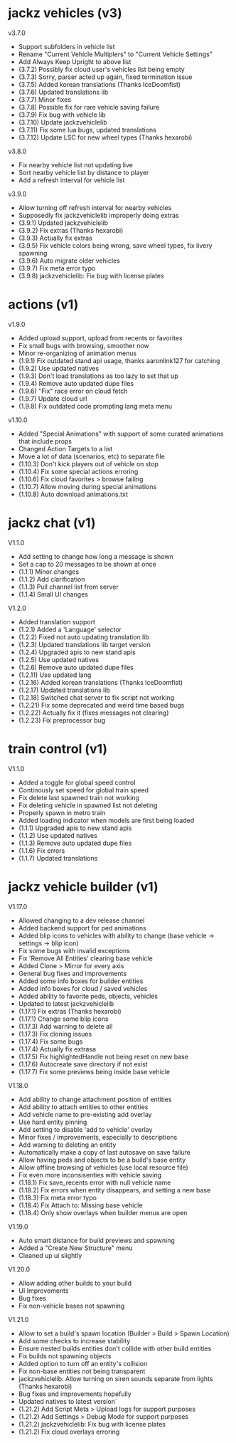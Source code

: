 # jackz vehicles (v3)
  
v3.7.0

* Support subfolders in vehicle list
* Rename "Current Vehicle Multiplers" to "Current Vehicle Settings"
* Add Always Keep Upright to above list
* (3.7.2) Possibly fix cloud user's vehicles list being empty
* (3.7.3) Sorry, parser acted up again, fixed termination issue
* (3.7.5) Added korean translations (Thanks IceDoomfist)
* (3.7.6) Updated translations lib
* (3.7.7) Minor fixes
* (3.7.8) Possible fix for rare vehicle saving failure
* (3.7.9) Fix bug with vehicle lib
* (3.7.10) Update jackzvehiclelib
* (3.7.11) Fix some lua bugs, updated translations
* (3.7.12) Update LSC for new wheel types (Thanks hexarobi)

v3.8.0

* Fix nearby vehicle list not updating live
* Sort nearby vehicle list by distance to player
* Add a refresh interval for vehicle list

v3.9.0

* Allow turning off refresh interval for nearby vehicles
* Supposedly fix jackzvehiclelib improperly doing extras
* (3.9.1) Updated jackzvehiclelib
* (3.9.2) Fix extras (Thanks hexarobi)
* (3.9.3) Actually fix extras
* (3.9.5) Fix vehicle colors being wrong, save wheel types, fix livery spawning
* (3.9.6) Auto migrate older vehicles
* (3.9.7) Fix meta error typo
* (3.9.8) jackzvehiclelib: Fix bug with license plates

# actions (v1)

v1.9.0

* Added upload support, upload from recents or favorites
* Fix small bugs with browsing, smoother now
* Minor re-organizing of animation menus
* (1.9.1) Fix outdated stand api usage, thanks aaronlink127 for catching
* (1.9.2) Use updated natives
* (1.9.3) Don't load translations as too lazy to set that up
* (1.9.4) Remove auto updated dupe files
* (1.9.6) "Fix" race error on cloud fetch
* (1.9.7) Update cloud url
* (1.9.8) Fix outdated code prompting lang meta menu

v1.10.0

* Added "Special Animations" with support of some curated animations that include props
* Changed Action Targets to a list
* Move a lot of data (scenarios, etc) to separate file
* (1.10.3) Don't kick players out of vehicle on stop
* (1.10.4) Fix some special actions erroring
* (1.10.6) Fix cloud favorites > browse failing
* (1.10.7) Allow moving during special animations
* (1.10.8) Auto download animations.txt

# jackz chat (v1)

V1.1.0

* Add setting to change how long a message is shown
* Set a cap to 20 messages to be shown at once
* (1.1.1) Minor changes
* (1.1.2) Add clarification
* (1.1.3) Pull channel list from server
* (1.1.4) Small UI changes

V1.2.0

* Added translation support
* (1.2.1) Added a 'Language' selector
* (1.2.2) Fixed not auto updating translation lib
* (1.2.3) Updated translations lib target version
* (1.2.4) Upgraded apis to new stand apis
* (1.2.5) Use updated natives
* (1.2.6) Remove auto updated dupe files
* (1.2.11) Use updated lang
* (1.2.16) Added korean translations (Thanks IceDoomfist)
* (1.2.17) Updated translations lib
* (1.2.18) Switched chat server to fix script not working
* (1.2.21) Fix some deprecated and weird time based bugs
* (1.2.22) Actually fix it (fixes messages not clearing)
* (1.2.23) Fix preprocessor bug

# train control (v1)

V1.1.0

* Added a toggle for global speed control
* Continously set speed for global train speed
* Fix delete last spawned train not working
* Fix deleting vehicle in spawned list not deleting
* Properly spawn in metro train
* Added loading indicator when models are first being loaded
* (1.1.1) Upgraded apis to new stand apis
* (1.1.2) Use updated natives
* (1.1.3) Remove auto updated dupe files
* (1.1.6) Fix errors
* (1.1.7) Updated translations

# jackz vehicle builder (v1)

V1.17.0

* Allowed changing to a dev release channel
* Added backend support for ped animations
* Added blip icons to vehicles with ability to change (base vehicle -> settings -> blip icon)
* Fix some bugs with invalid exceptions
* Fix 'Remove All Entities' clearing base vehicle
* Added Clone > Mirror for every axis
* General bug fixes and improvements
* Added some info boxes for builder entities
* Added info boxes for cloud / saved vehicles
* Added ability to favorite peds, objects, vehicles
* Updated to latest jackzvehiclelib
* (1.17.1) Fix extras (Thanks hexarobi)
* (1.17.1) Change some blip icons
* (1.17.3) Add warning to delete all
* (1.17.3) Fix cloning issues
* (1.17.4) Fix some bugs
* (1.17.4) Actually fix extrasa
* (1.17.5) Fix highlightedHandle not being reset on new base
* (1.17.6) Autocreate save directory if not exist
* (1.17.7) Fix some previews being inside base vehicle

V1.18.0

* Add ability to change attachment position of entities
* Add ability to attach entities to other entities
* Add vehicle name to pre-existing add overlay
* Use hard entity pinning
* Add setting to disable 'add to vehicle' overlay
* Minor fixes / improvements, especially to descriptions
* Add warning to deleting an entity
* Automatically make a copy of last autosave on save failure
* Allow having peds and objects to be a build's base entity
* Allow offline browsing of vehicles (use local resource file)
* Fix even more inconsisenties with vehicle saving
* (1.18.1) Fix save_recents error with null vehicle name
* (1.18.2) Fix errors when entity disappears, and setting a new base
* (1.18.3) Fix meta error typo
* (1.18.4) Fix Attach to: Missing base vehicle
* (1.18.4) Only show overlays when builder menus are open

V1.19.0

* Auto smart distance for build previews and spawning
* Added a "Create New Structure" menu
* Cleaned up ui slightly

V1.20.0

* Allow adding other builds to your build
* UI Improvements
* Bug fixes
* Fix non-vehicle bases not spawning

V1.21.0

* Allow to set a build's spawn location (Builder > Build > Spawn Location)
* Add some checks to increase stability
* Ensure nested builds entities don't collide with other build entities
* Fix builds not spawning objects
* Added option to turn off an entity's collision
* Fix non-base entities not being transparent
* jackzvehiclelib: Allow turning on siren sounds separate from lights (Thanks hexarobi)
* Bug fixes and improvements hopefully
* Updated natives to latest version`
* (1.21.2) Add Script Meta > Upload logs for support purposes
* (1.21.2) Add Settings > Debug Mode for support purposes
* (1.21.2) jackzvehiclelib: Fix bug with license plates
* (1.21.2) Fix cloud overlays erroring